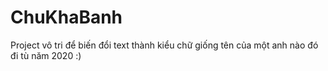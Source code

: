 # ChuKhaBanh

Project vô tri để biến đổi text thành kiểu chữ giống tên của một anh nào đó đi tù năm 2020 :)
